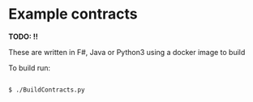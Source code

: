 # Example contracts

**TODO: !!**

These are written in F#, Java or Python3 using a docker image to build

To build run:

```bash

$ ./BuildContracts.py

```



